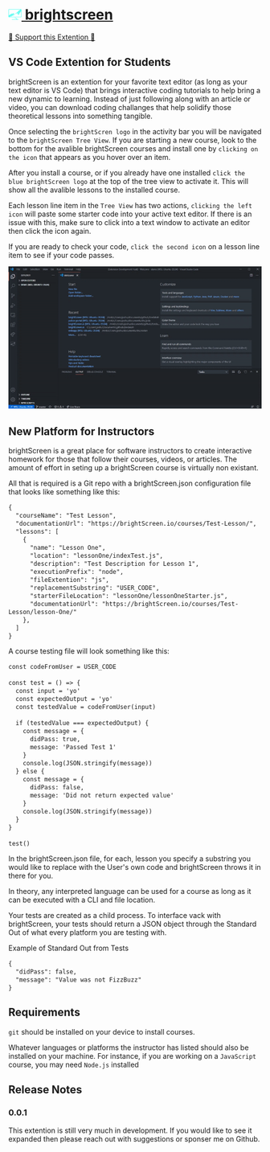 # <a href="https://brightScreen.io"> <img alt="brightScreen" src="./src/media/logoBlue.svg" width="26px" /> brightscreen </a>

[💙 Support this Extention 💙](https://github.com/sponsors/joshuashoemaker/)


## VS Code Extention for Students

brightScreen is an extention for your favorite text editor (as long as your text editor is VS Code) that brings interactive coding tutorials to help bring a new dynamic to learning. Instead of just following along with an article or video, you can download coding challanges that help solidify those theoretical lessons into something tangible.

Once selecting the `brightScren logo` in the activity bar you will be navigated to the `brightScreen Tree View`. If you are starting a new course, look to the bottom for the avalible brightScreen courses and install one by `clicking on the icon` that appears as you hover over an item.

After you install a course, or if you already have one installed `click the blue brightScreen logo` at the top of the tree view to activate it. This will show all the avalible lessons to the installed course.

Each lesson line item in the `Tree View` has two actions, `clicking the left icon` will paste some starter code into your active text editor. If there is an issue with this, make sure to click into a text window to activate an editor then click the icon again.

If you are ready to check your code, `click the second icon` on a lesson line item to see if your code passes.

![User Demo](./readmeMedia/brightScreenUserDemo.gif)

## New Platform for Instructors

brightScreen is a great place for software instructors to create interactive homework for those that follow their courses, videos, or articles. The amount of effort in seting up a brightScreen course is virtually non existant.

All that is required is a Git repo with a brightScreen.json configuration file that looks like something like this:

    {
      "courseName": "Test Lesson",
      "documentationUrl": "https://brightScreen.io/courses/Test-Lesson/",
      "lessons": [
        {
          "name": "Lesson One",
          "location": "lessonOne/indexTest.js",
          "description": "Test Description for Lesson 1",
          "executionPrefix": "node",
          "fileExtention": "js",
          "replacementSubstring": "USER_CODE",
          "starterFileLocation": "lessonOne/lessonOneStarter.js",
          "documentationUrl": "https://brightScreen.io/courses/Test-Lesson/lesson-One/"
        },
      ]
    }

A course testing file will look something like this:

    const codeFromUser = USER_CODE

    const test = () => {
      const input = 'yo'
      const expectedOutput = 'yo'
      const testedValue = codeFromUser(input)

      if (testedValue === expectedOutput) {
        const message = {
          didPass: true,
          message: 'Passed Test 1'
        }
        console.log(JSON.stringify(message))
      } else {
        const message = {
          didPass: false,
          message: 'Did not return expected value'
        }
        console.log(JSON.stringify(message))
      }
    }

    test()

In the brightScreen.json file, for each, lesson you specify a substring you would like to replace with the User's own code and brightScreen throws it in there for you.

In theory, any interpreted language can be used for a course as long as it can be executed with a CLI and file location.

Your tests are created as a child process. To interface vack with brightScreen, your tests should return a JSON object through the Standard Out of what every platform you are testing with.

Example of Standard Out from Tests

    {
      "didPass": false,
      "message": "Value was not FizzBuzz"
    }


## Requirements

`git` should be installed on your device to install courses.

Whatever languages or platforms the instructor has listed should also be installed on your machine. For instance, if you are working on a `JavaScript` course, you may need `Node.js` installed

## Release Notes

### 0.0.1

This extention is still very much in development. If you would like to see it expanded then please reach out with suggestions or sponser me on Github.
